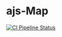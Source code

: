 # ajs-Map 

[![CI Pipeline Status](https://github.com/AleksandrFilonov39/ajs-Map/workflows/CI%20Pipeline/badge.svg)](https://github.com/AleksandrFilonov39/ajs-Map/actions)
